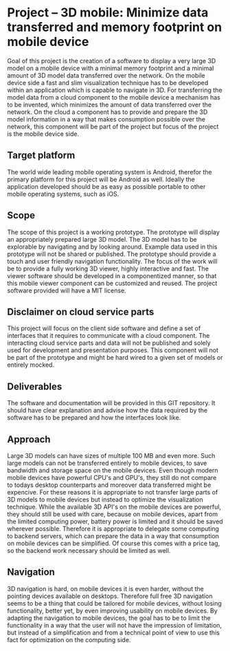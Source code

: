 Project – 3D mobile: Minimize data transferred and memory footprint on mobile device
====================================================================================
Goal of this project is the creation of a software to display a very large 3D model on a mobile device with a minimal memory footprint and a minimal amount of 3D model data transferred over the network. On the mobile device side a fast and slim visualization technique has to be developed within an application which is capable to navigate in 3D. For transferring the model data from a cloud component to the mobile device a mechanism has to be invented, which minimizes the amount of data transferred over the network. On the cloud a component has to provide and prepare the 3D model information in a way that makes consumption possible over the network, this component will be part of the project but focus of the project is the mobile device side.

Target platform
---------------
The world wide leading mobile operating system is Android, therefor the primary platform for this project will be Android as well. Ideally the application developed should be as easy as possible portable to other mobile operating systems, such as iOS.

Scope
-----
The scope of this project is a working prototype. The prototype will display an appropriately prepared large 3D model. The 3D model has to be explorable by navigating and by looking around. Example data used in this prototype will not be shared or published. The prototype should provide a touch and user friendly navigation functionality. The focus of the work will be to provide a fully working 3D viewer, highly interactive and fast. The viewer software should be developed in a componentized  manner, so that this mobile viewer component can be customized and reused. The project software provided will have a MIT license.

Disclaimer on cloud service parts
---------------------------------
This project will focus on the client side software and define a set of interfaces that it requires to communicate with a cloud component. The interacting cloud service parts and data will not be published and solely used for development and presentation purposes. This component will not be part of the prototype and might be hard wired to a given set of models or entirely mocked.

Deliverables
------------
The software and documentation will be provided in this GIT repository. It should have clear explanation and advise how the data required by the software has to be prepared and how the interfaces look like.

Approach
--------
Large 3D models can have sizes of multiple 100 MB and even more. Such large models can not be transferred entirely to mobile devices, to save bandwidth and storage space on the mobile devices. Even though modern mobile devices have powerful CPU's and GPU's, they  still do not compare to todays desktop counterparts and moreover data transferred might be expencive. For these reasons it is appropriate to not transfer large parts of 3D models to mobile devices but instead to optimize the visualization technique. While the available 3D API's on the mobile devices are powerful, they should still be used with care, because on mobile devices, apart from the limited computing power, battery power is limited and it should be saved wherever possible. Therefore it is appropriate to delegate some computing to backend servers, which can prepare the data in a way that consumption on mobile devices can be simplified. Of course this comes with a price tag, so the backend work necessary should be limited as well.

Navigation
----------
3D navigation is hard, on mobile devices it is even harder, without the pointing devices available on desktops. Therefore full free 3D navigation seems to be a thing that could be tailored for mobile devices, without losing functionality, better yet, by even improving usability on mobile devices. By adapting the navigation to mobile devices, the goal has to be to limit the functionality in a way that the user will not have the impression of limitation, but instead of a simplification and from a technical point of view to use this fact for optimization on the computing side.
